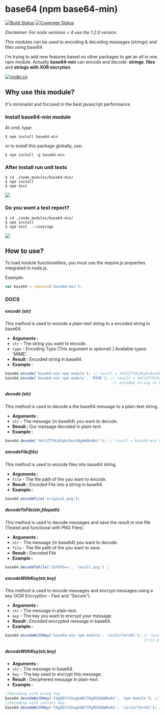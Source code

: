 # base64 (npm base64-min)

[![Build Status](https://travis-ci.org/victorfern91/base64.svg?branch=master)](https://travis-ci.org/victorfern91/base64)
[![Coverage Status](https://coveralls.io/repos/github/victorfern91/base64/badge.svg?branch=master)](https://coveralls.io/github/victorfern91/base64?branch=master)

*Disclaimer: For node versions < 4 use the 1.2.0 version.*

This modules can be used to encoding & decoding messages (strings) and files using base64.

I'm trying to add new features based on other packages to get an all in one npm module.
Actually **base64-min** can encode and decode: **strings**, **files** and **strings with XOR encrytion**.

[![nodei.co](https://nodei.co/npm/base64-min.png?downloads=true&downloadRank=true&stars=true)](https://nodei.co/npm/base64-min/)

## Why use this module?
It's minimalist and focused in the best javascript performance.


### Install base64-min module
At cmd, type:
```
$ npm install base64-min
```
or to install this package globally, use:

```
$ npm install -g base64-min
```

### After install run unit tests

```
$ cd ./node_modules/base64-min/
$ npm install
$ npm test
```
<img src="http://i.imgur.com/U7rayiT.png"/>

### Do you want a test report?

```
$ cd ./node_modules/base64-min/
$ npm install
$ npm test  --coverage
```
<img src="http://i.imgur.com/sIZfdP8.png"/>

## How to use?
To load module functionalities, you must use the require.js properties integrated in node.js.

Example:
```javascript
var base64 = require('base64-min');
```
### DOCS

##### encode (str)
This method is used to encode a plain-text string to a encoded string in base64.
- **Arguments :**
- ```str``` - The string you want to encode.
- ```type``` - Encoding Type (This argument is optional) | Available types: 'MIME'.
- **Result :**  Encoded string in base64.
- **Example :**
```javascript
base64.encode('base64-min npm module'); // result = YmFzZTY0LW1pbiBucG0gbW9kdWxl
base64.encode('base64-min npm module', 'MIME'); // result = YmFzZTY0LW1pbiBucG0gbW9kdWxl
                                                 // encoded string in base64, using MIME constraints
```
##### decode (str)
This method is used to decode a the base64 message to a plain-text string.
- **Arguments :**
- ```str``` - The message (in base64) you want to decode.
- **Result :**  Our message decoded in plain-text.
- **Example :**
```javascript
base64.decode('YmFzZTY0LW1pbiBucG0gbW9kdWxl'); // result = base64-min npm module
```
##### encodeFile(file)
This method is used to encode files into base64 string.
- **Arguments :**
- ```file``` - The file path of the you want to encode.
- **Result :**  Encoded File into a string in base64.
- **Example :**
```javascript
base64.encodeFile('original.png');
```
##### decodeToFile(str,filepath)
This method is used to decode messages and save the result in one file (Tested and functional with PNG Files).
- **Arguments :**
- ```str``` - The message (in base64) you want to decode.
- ```file``` - The file path of the you want to save.
- **Result :**  Decoded File
- **Example :**
```javascript
base64.decodeToFile('ZGF0YQ==', 'result.png') ;
```
##### encodeWithKey(str,key)
This method is used to encode messages and encrypt messages using a key (XOR Encryption - Fast and "Secure").
- **Arguments :**
- ```str``` - The message in plain-text.
- ```key``` - The key you want to encrypt your message.
- **Result :**  Encoded encrypted message in base64.
- **Example :**
```javascript
base64.encodeWithKey('base64-min npm module', 'victorfern91'); // result = FAgQEVlGSwgbABlfBgRDGQAWEwkX
                                                               //(in plain text is YFK_C	)
```
##### decodeWithKey(str,key)
- **Arguments :**
- ```str``` - The message in base64.
- ```key``` - The key used to encrypt this message.
- **Result :**  Deciphered message in plain-text.
- **Example :**
```javascript
//Decoding with wrong key
base64.decodeWithKey('FAgQEVlGSwgbABlfBgRDGQAWEwkX', 'npm module'); // result = zx}14)/}wew/k$.vdcly
//Decoding with correct key
base64.decodeWithKey('FAgQEVlGSwgbABlfBgRDGQAWEwkX', 'victorfern91'); // result = base64-min npm module
```
